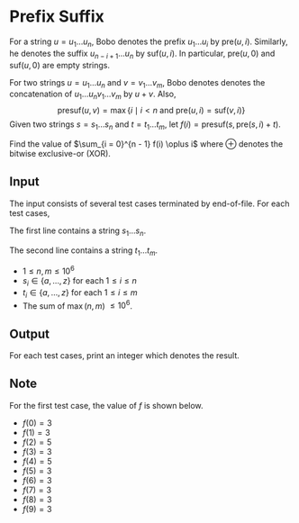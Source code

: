 # Prefix Suffix

For a string $u = u_1 \dots u_n$, Bobo denotes the prefix $u_1 \dots u_i$ by $\mathrm{pre}(u, i)$. Similarly, he denotes the suffix $u_{n - i + 1} \dots u_n$ by $\mathrm{suf}(u, i)$. In particular, $\mathrm{pre}(u, 0)$ and $\mathrm{suf}(u, 0)$ are empty strings.

For two strings $u = u_1 \dots u_n$ and $v = v_1 \dots v_m$, Bobo denotes denotes the concatenation of  $u_1 \dots u_n v_1 \dots v_m$ by $u + v$. Also,
$$
\mathrm{presuf}(u, v) = \max\{i \mid i < n \text{ and } \mathrm{pre}(u, i) = \mathrm{suf}(v, i) \}
$$
Given two strings $s = s_1 \dots s_n$ and $t = t_1 \dots t_m$, let $f(i) = \mathrm{presuf}(s, \mathrm{pre}(s, i) + t)$.

Find the value of $\sum_{i = 0}^{n - 1} f(i) \oplus i$ where $\oplus$ denotes the bitwise exclusive-or (XOR).

## Input

The input consists of several test cases terminated by end-of-file. For each test cases,

The first line contains a string $s_1 \dots s_n$.

The second line contains a string $t_1 \dots t_m$.

* $1 \leq n, m \leq 10^6$
* $s_i \in \{a, \dots, z\}$ for each $1 \leq i \leq n$
* $t_i \in \{a, \dots, z\}$ for each $1 \leq i \leq m$
* The sum of $\max(n, m)$ $\leq 10^6$.

## Output

For each test cases, print an integer which denotes the result.

<!--SAMPLES-->

## Note

For the first test case, the value of $f$ is shown below.

* $f(0) = 3$
* $f(1) = 3$
* $f(2) = 5$
* $f(3) = 3$
* $f(4) = 5$
* $f(5) = 3$
* $f(6) = 3$
* $f(7) = 3$
* $f(8) = 3$
* $f(9) = 3$
